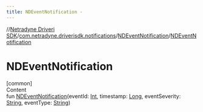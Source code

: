 ```yaml
---
title: NDEventNotification -
---
```

//[Netradyne Driveri SDK](../../index.md)/[com.netradyne.driverisdk.notifications](../index.md)/[NDEventNotification](index.md)/[NDEventNotification](-n-d-event-notification.md)



# NDEventNotification  
[common]  
Content  
fun [NDEventNotification](-n-d-event-notification.md)(eventId: [Int](https://kotlinlang.org/api/latest/jvm/stdlib/kotlin/-int/index.html), timestamp: [Long](https://kotlinlang.org/api/latest/jvm/stdlib/kotlin/-long/index.html), eventSeverity: [String](https://kotlinlang.org/api/latest/jvm/stdlib/kotlin/-string/index.html), eventType: [String](https://kotlinlang.org/api/latest/jvm/stdlib/kotlin/-string/index.html))  



